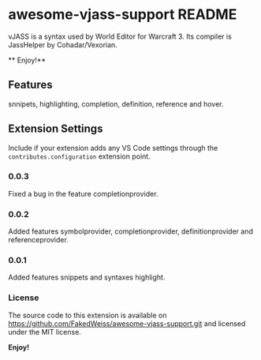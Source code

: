 # awesome-vjass-support README

vJASS is a syntax used by World Editor for Warcraft 3. Its compiler is JassHelper by Cohadar/Vexorian.

** Enjoy!**

## Features

snnipets, highlighting, completion, definition, reference and hover.

## Extension Settings

Include if your extension adds any VS Code settings through the `contributes.configuration` extension point.

### 0.0.3

Fixed a bug in the feature completionprovider.

### 0.0.2

Added features symbolprovider, completionprovider, definitionprovider and referenceprovider.

### 0.0.1

Added features snippets and syntaxes highlight.

### License

The source code to this extension is available on https://github.com/FakedWeiss/awesome-vjass-support.git and licensed under the MIT license.

**Enjoy!**